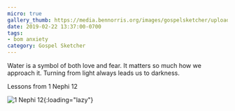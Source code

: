 ```yaml
---
micro: true
gallery_thumb: https://media.bennorris.org/images/gospelsketcher/uploads/2019/fb7df004ce.jpg
date: 2019-02-22 13:37:00-0700
tags:
- bom anxiety
category: Gospel Sketcher
---
```


Water is a symbol of both love and fear. It matters so much how we approach it. Turning from light always leads us to darkness.

Lessons from 1 Nephi 12

![1 Nephi 12](https://media.bennorris.org/images/gospelsketcher/uploads/2019/fb7df004ce.jpg){:loading="lazy"}